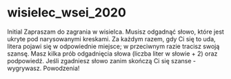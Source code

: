 # wisielec_wsei_2020
Initial
Zapraszam do zagrania w wisielca. Musisz odgadnąć słowo, które jest ukryte pod narysowanymi kreskami. Za każdym razem, gdy
Ci się to uda, litera pojawi się w odpowiednie miejsce; w przeciwnym razie tracisz swoją szansę. Masz kilka prób
odgadnięcia słowa (liczba liter w słowie + 2) oraz podpowiedź. Jeśli zgadniesz słowo zanim skończą Ci się szanse - 
wygrywasz. Powodzenia!
